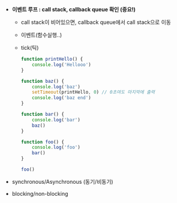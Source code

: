 * **이벤트 루프 : call stack, callback queue 확인 (중요!)**

  * call stack이 비어있으면, callback queue에서 call stack으로 이동

  * 이벤트(함수실행..)

  * tick(틱)

    ```javascript
    function printHello() {
        console.log('Hellooo')
    }
    
    function baz() {
        console.log('baz')
        setTimeout(printHello, 0) // 0초여도 마지막에 출력
        console.log('baz end')
    }
    
    function bar() {
        console.log('bar')
        baz()
    }
    
    function foo() {
        console.log('foo')
        bar()
    }
    
    foo()
    ```

* synchronous/Asynchronous (동기/비동기)

* blocking/non-blocking